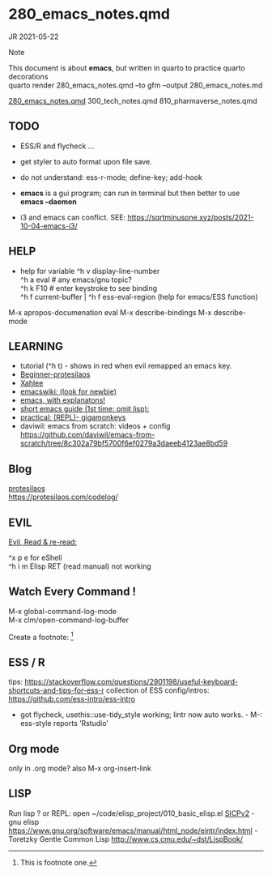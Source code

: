 # 280_emacs_notes.qmd
JR
2021-05-22

> [!NOTE]
>
> This document is about **emacs**, but written in quarto to practice
> quarto decorations  
> quarto render 280_emacs_notes.qmd –to gfm –output 280_emacs_notes.md

[280_emacs_notes.qmd](280_emacs_notes.qmd) 300_tech_notes.qmd
810_pharmaverse_notes.qmd

## TODO

- ESS/R and flycheck …

- get styler to auto format upon file save.

- do not understand: ess-r-mode; define-key; add-hook

- **emacs** is a gui program; can run in terminal but then better to use
  **emacs –daemon**

- i3 and emacs can conflict. SEE:
  https://sqrtminusone.xyz/posts/2021-10-04-emacs-i3/

## HELP

- help for variable ^h v display-line-number  
  ^h a eval \# any emacs/gnu topic?  
  ^h k F10 \# enter keystroke to see binding  
  ^h f current-buffer \| ^h f ess-eval-region (help for emacs/ESS
  function)

M-x apropos-documenation eval M-x describe-bindings M-x describe-mode

## LEARNING

- tutorial (^h t) - shows in red when evil remapped an emacs key.
- [Beginner-protesilaos](https://protesilaos.com/codelog/2024-11-28-basic-emacs-configuration/)
- [Xahlee](http://xahlee.info/emacs/how_to_read.html)
- [emacswiki: (look for newbie)](https://www.emacswiki.org/)
- [emacs, with
  explanatons!](https://www2.lib.uchicago.edu/keith/tcl-course/emacs-tutorial.html)
- [short emacs guide (1st time: omit
  lisp):](https://github.com/chrisdone-archive/elisp-guide?tab=readme-ov-file#programming-in-emacs-lisp)
- [practical: (REPL)- gigamonkeys](https://gigamonkeys.com/book/)
- daviwil: emacs from scratch: videos + config
  <https://github.com/daviwil/emacs-from-scratch/tree/8c302a79bf5700f6ef0279a3daeeb4123ae8bd59>

## Blog

[protesilaos](https://protesilaos.com/)  
<https://protesilaos.com/codelog/>

## EVIL

[Evil, Read & re-read:](https://github.com/noctuid/evil-guide)

^x p e for eShell  
^h i m Elisp RET (read manual) not working  

## Watch Every Command !

M-x global-command-log-mode  
M-x clm/open-command-log-buffer  

Create a footnote: [^1]

## ESS / R

tips:
<https://stackoverflow.com/questions/2901198/useful-keyboard-shortcuts-and-tips-for-ess-r>
collection of ESS config/intros:
<https://github.com/ess-intro/ess-intro>  
- got flycheck, usethis::use-tidy_style working; lintr now auto works. -
M-: ess-style reports ‘Rstudio’

## Org mode

only in .org mode? also M-x org-insert-link

## LISP

Run lisp ? or REPL: open ~/code/elisp_project/010_basic_elisp.el
[SICPv2](https://mitp-content-server.mit.edu/books/content/sectbyfn/books_pres_0/6515/sicp.zip/full-text/book/book-Z-H-1.html) -
gnu elisp
https://www.gnu.org/software/emacs/manual/html_node/eintr/index.html -
Toretzky Gentle Common Lisp http://www.cs.cmu.edu/~dst/LispBook/

[^1]: This is footnote one.
